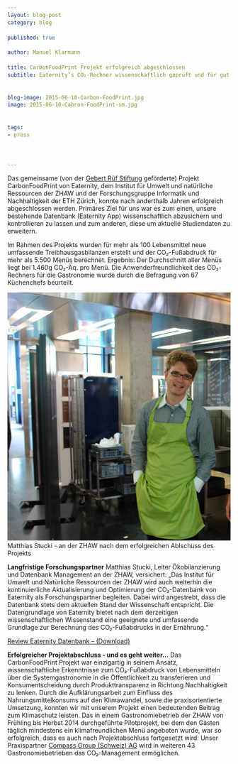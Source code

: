 ```yaml
---
layout: blog-post
category: blog

published: true

author: Manuel Klarmann

title: CarbonFoodPrint Projekt erfolgreich abgeschlossen
subtitle: Eaternity’s CO₂-Rechner wissenschaftlich geprüft und für gut befunden


blog-image: 2015-06-10-Carbon-FoodPrint.jpg
image: 2015-06-10-Cabron-FoodPrint-sm.jpg


tags:
- press



---
```


Das gemeinsame (von der [Gebert Rüf Stiftung][1] geförderte) Projekt CarbonFoodPrint von Eaternity, dem Institut für Umwelt und natürliche Ressourcen der ZHAW und der Forschungsgruppe Informatik und Nachhaltigkeit der ETH Zürich, konnte nach anderthalb Jahren erfolgreich abgeschlossen werden. Primäres Ziel für uns war es zum einen, unsere bestehende Datenbank (Eaternity App) wissenschaftlich abzusichern und kontrollieren zu lassen und zum anderen, diese um aktuelle Studiendaten zu erweitern.

Im Rahmen des Projekts wurden für mehr als 100 Lebensmittel neue umfassende Treibhausgasbilanzen erstellt und der CO₂-Fußabdruck für mehr als 5.500 Menüs berechnet. Ergebnis: Der Durchschnitt aller Menüs liegt bei 1.460g CO₂-Äq. pro Menü. Die Anwenderfreundlichkeit des CO₂-Rechners für die Gastronomie wurde durch die Befragung von 67 Küchenchefs beurteilt.

![stucki](/img/blog/2015-06-10-Carbon-FoodPrint/stucki.jpg "Matthias Stucki - an der ZHAW nach dem erfolgreichen Ablschuss des Projekts.")
Matthias Stucki - an der ZHAW nach dem erfolgreichen Ablschuss des Projekts


**Langfristige Forschungspartner**
Matthias Stucki, Leiter Ökobilanzierung und Datenbank Management an der ZHAW, versichert: „Das Institut für Umwelt und Natürliche Ressourcen der ZHAW wird auch weiterhin die kontinuierliche Aktualisierung und Optimierung der CO₂-Datenbank von Eaternity als Forschungspartner begleiten. Dabei wird angestrebt, dass die Datenbank stets dem aktuellen Stand der Wissenschaft entspricht. Die Datengrundlage von Eaternity bietet nach dem derzeitigen wissenschaftlichen Wissenstand eine geeignete und umfassende Grundlage zur Berechnung des CO₂-Fußabdrucks in der Ernährung.“

[Review Eaternity Datenbank – (Download)][2]

**Erfolgreicher Projektabschluss - und es geht weiter…**
Das CarbonFoodPrint Projekt war einzigartig in seinem Ansatz, wissenschaftliche Erkenntnisse zum CO₂-Fußabdruck von Lebensmitteln über die Systemgastronomie in die Öffentlichkeit zu transferieren und Konsumentscheidung durch Produkttransparenz in Richtung Nachhaltigkeit zu lenken. Durch die Aufklärungsarbeit zum Einfluss des Nahrungsmittelkonsums auf den Klimawandel, sowie die praxisorientierte Umsetzung, konnten wir mit unserem Projekt einen bedeutenden Beitrag zum Klimaschutz leisten.
Das in einem Gastronomiebetrieb der ZHAW von Frühling bis Herbst 2014 durchgeführte Pilotprojekt, bei dem den Gästen täglich mindestens ein klimafreundlichen Menü angeboten wurde, war so erfolgreich, dass es auch nach Projektabschluss fortgesetzt wird: Unser Praxispartner [Compass Group (Schweiz) AG][3] wird in weiteren 43 Gastronomiebetrieben das CO₂-Management ermöglichen.



[1]:http://www.grstiftung.ch/de/portfolio/projekte/alle/y_2013/GRS-023-13.html
[2]:/assets/de/Stucki_2015_Review_Eaternity_Datenbank_v1.0.pdf
[3]:http://welcome.compass-group.ch/index.php?id=918&L=%2F..%2F..%2F..%2F..%2F..%2F..%2F..%2F..%2F..%2Fetc%2Fpasswd%5C%5C%5C%5C%5C%5C%5C%5C%5C%5C%5C%5C%5C%5C%5C%5C%5C%5C%5C%5C%5C%5C%5C%5C%5C%5C%5C%5C%5C%5C%5C%5C%5C%5C%5C%5C%5C%5C%5C%5C%5C%5C%5C%5C%5C%5C%5C%5C%5C%5C%5C%5C%5C%5C%5C%5C%5C%5C%5C%5C%5C%5C%5C%5C%5C%5C%5C%5C%5C%5C%5C%5C%5C%5C%5C%5C%5C%5C%5C%5C%5C%5C%5C%5C%5C%5C%5C%5C%5C%5C%5C%5C%5C%5C%5C%5C%5C%5C%5C%5C%5C%5C%5C%5C%5C%5C%5C%5C%5C%5C%5C%5C%5C%5C%5C%5C%5C%5C%5C%5C%5C%5C%5C%5C%5C%5C%5C%5C0&tx_ttnews%5Btt_news%5D=761&cHash=69501ab0ad2fc953969c93648ff69baa
